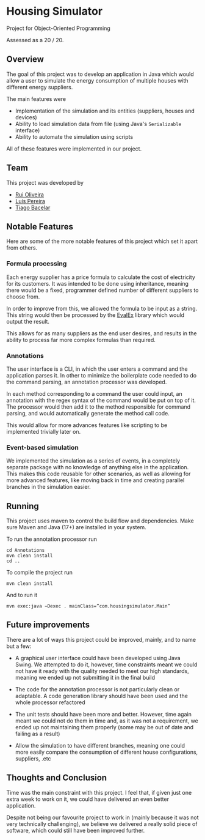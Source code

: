 # Housing Simulator
Project for Object-Oriented Programming

Assessed as a 20 / 20.

## Overview

The goal of this project was to develop an application in Java which would allow a user to simulate the energy consumption of multiple houses with different energy suppliers.

The main features were

- Implementation of the simulation and its entities (suppliers, houses and devices)
- Ability to load simulation data from file (using Java's ```Serializable``` interface)
- Ability to automate the simulation using scripts

All of these features were implemented in our project.

## Team

This project was developed by

- [Rui Oliveira](https://github.com/ruioliveira02)
- [Luís Pereira](https://github.com/lumafepe)
- [Tiago Bacelar](https://github.com/tiago-bacelar)

## Notable Features

Here are some of the more notable features of this project which set it apart from others.

### Formula processing

Each energy supplier has a price formula to calculate the cost of electricity for its customers. It was intended to be done using inheritance, meaning there would be a fixed, programmer defined number of different suppliers to choose from.

In order to improve from this, we allowed the formula to be input as a string. This string would then be processed by the [EvalEx](https://github.com/uklimaschewski/EvalEx) library which would output the result.

This allows for as many suppliers as the end user desires, and results in the ability to process far more complex formulas than required.

### Annotations

The user interface is a CLI, in which the user enters a command and the application parses it. In other to minimize the boilerplate code needed to do the command parsing, an annotation processor was developed.

In each method corresponding to a command the user could input, an annotation with the regex syntax of the command would be put on top of it. The processor would then add it to the method responsible for command parsing, and would automatically generate the method call code.

This would allow for more advances features like scripting to be implemented trivially later on.

### Event-based simulation

We implemented the simulation as a series of events, in a completely separate package with no knowledge of anything else in the application. This makes this code reusable for other scenarios, as well as allowing for more advanced features, like moving back in time and creating parallel branches in the simulation easier.

## Running

This project uses maven to control the build flow and dependencies. Make sure Maven and Java (17+) are installed in your system. 

To run the annotation processor run

```
cd Annotations
mvn clean install
cd ..
```

To compile the project run

```mvn clean install```

And to run it

```mvn exec:java −Dexec . mainClass=”com.housingsimulator.Main”```

## Future improvements

There are a lot of ways this project could be improved, mainly, and to name but a few:

- A graphical user interface could have been developed using Java Swing. We attempted to do it, however, time constraints meant we could not have it ready with the quality needed to meet our high standards, meaning we ended up not submitting it in the final build

- The code for the annotation processor is not particularly clean or adaptable. A code generation library should have been used and the whole processor refactored

- The unit tests should have been more and better. However, time again meant we could not do them in time and, as it was not a requirement, we ended up not maintaining them properly (some may be out of date and failing as a result)

- Allow the simulation to have different branches, meaning one could more easily compare the consumption of different house configurations, suppliers, .etc

## Thoughts and Conclusion

Time was the main constraint with this project. I feel that, if given just one extra week to work on it, we could have delivered an even better application.

Despite not being our favourite project to work in (mainly because it was not very technically challenging), we believe we delivered a really solid piece of software, which could still have been improved further.